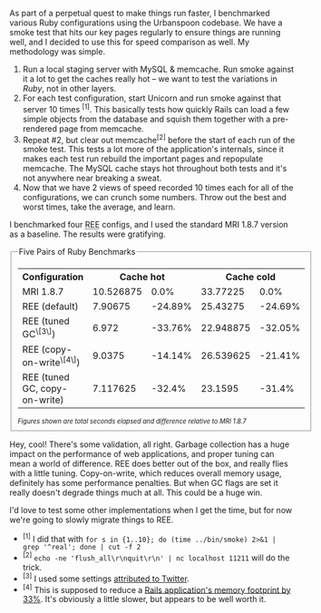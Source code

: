 As part of a perpetual quest to make things run faster, I benchmarked various Ruby configurations using the Urbanspoon codebase. We have a smoke test that hits our key pages regularly to ensure things are running well, and I decided to use this for speed comparison as well. My methodology was simple.

1. Run a local staging server with MySQL & memcache. Run smoke against it a lot to get the caches really hot &ndash; we want to test the variations in *Ruby*, not in other layers.
2. For each test configuration, start Unicorn and run smoke against that server 10 times <sup>\[1\]</sup>. This basically tests how quickly Rails can load a few simple objects from the database and squish them together with a pre-rendered page from memcache.
3. Repeat #2, but clear out memcache<sup>\[2\]</sup> before the start of each run of the smoke test. This tests a lot more of the application's internals, since it makes each test run rebuild the important pages and repopulate memcache. The MySQL cache stays hot throughout both tests and it's not anywhere near breaking a sweat.
4. Now that we have 2 views of speed recorded 10 times each for all of the configurations, we can crunch some numbers. Throw out the best and worst times, take the average, and learn.

I benchmarked four <abbr title="Ruby Enterprise Edition">REE</abbr> configs, and I used the standard MRI 1.8.7 version as a baseline. The results were gratifying.

<fieldset>
  <legend>Five Pairs of Ruby Benchmarks</legend>
  <table width="100%">
    <tr>
      <th width="40%">Configuration</th>
      <th colspan="2">Cache hot</th>
      <th colspan="2">Cache cold</th>
    </tr>
    <tr>
      <td>MRI 1.8.7</td>
      <td>10.526875</td>
      <td>0.0%</td>
      <td>33.77225</td>
      <td>0.0%</td>
    </tr>
    <tr>
      <td>REE (default)</td>
      <td>7.90675</td>
      <td>-24.89%</td>
      <td>25.43275</td>
      <td>-24.69%</td>
    </tr>
    <tr>
      <td>REE (tuned GC<sup>\[3\]</sup>)</td>
      <td>6.972</td>
      <td>-33.76%</td>
      <td>22.948875</td>
      <td>-32.05%</td>
    </tr>
    <tr>
      <td>REE (copy-on-write<sup>\[4\]</sup>)</td>
      <td>9.0375</td>
      <td>-14.14%</td>
      <td>26.539625</td>
      <td>-21.41%</td>
    </tr>
    <tr>
      <td>REE (tuned GC, copy-on-write)</td>
      <td>7.117625</td>
      <td>-32.4%</td>
      <td>23.1595</td>
      <td>-31.4%</td>
    </tr>
  </table>
  <p style="margin:0.5em 0 0 0;padding;0;font-size:0.8em;"><em>Figures shown are total seconds elapsed and difference relative to MRI 1.8.7</em></p>
</fieldset>

Hey, cool! There's some validation, all right. Garbage collection has a huge impact on the performance of web applications, and proper tuning can mean a world of difference. REE does better out of the box, and really flies with a little tuning. Copy-on-write, which reduces overall memory usage, definitely has some performance penalties. But when GC flags are set it really doesn't degrade things much at all. This could be a huge win.

I'd love to test some other implementations when I get the time, but for now we're going to slowly migrate things to REE.

* <sup>\[1\]</sup> I did that with `for s in {1..10}; do (time ../bin/smoke) 2>&1 | grep '^real'; done | cut -f 2`
* <sup>\[2\]</sup> `echo -ne 'flush_all\r\nquit\r\n' | nc localhost 11211` will do the trick.
* <sup>\[3\]</sup> I used some settings [attributed to Twitter](http://www.rubyenterpriseedition.com/documentation.html#_garbage_collector_performance_tuning).
* <sup>\[4\]</sup> This is supposed to reduce a [Rails application's memory footprint by 33%](http://www.rubyenterpriseedition.com/documentation.html#_overview_of_ruby_enterprise_edition_ree). It's obviously a little slower, but appears to be well worth it.
